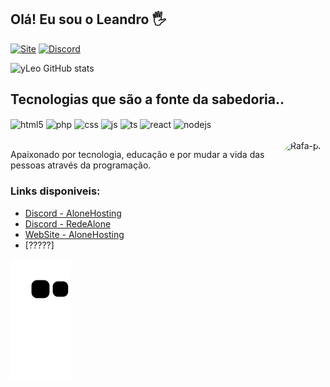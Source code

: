 ## Olá! Eu sou o Leandro 🖐️


[![Site](https://img.shields.io/website?label=Alone.ovh.com&style=for-the-badge&url=https://www.alone.ovh/)](https://www.alone.ovh/)
[![Discord](https://img.shields.io/badge/Discord-7289DA?style=for-the-badge&logo=discord&logoColor=white)](https://discord.gg/redealone)

![yLeo GitHub stats](https://github-readme-stats.vercel.app/api?username=utaldoleo&show_icons=true&theme=tokyonight)

## Tecnologias que são a fonte da sabedoria..

<div style="display: inline_block">
  <img align="center" alt="html5" src="https://img.shields.io/badge/HTML5-E34F26?style=for-the-badge&logo=html5&logoColor=white" />
  <img align="center" alt="php" src="https://img.shields.io/badge/PHP-777BB4?style=for-the-badge&logo=php&logoColor=white" />
  <img align="center" alt="css" src="https://img.shields.io/badge/CSS3-1572B6?style=for-the-badge&logo=css3&logoColor=white" />
  <img align="center" alt="js" src="https://img.shields.io/badge/JavaScript-F7DF1E?style=for-the-badge&logo=javascript&logoColor=black" />
  <img align="center" alt="ts" src="https://img.shields.io/badge/TypeScript-007ACC?style=for-the-badge&logo=typescript&logoColor=white" />
  <img align="center" alt="react" src="https://img.shields.io/badge/React-20232A?style=for-the-badge&logo=react&logoColor=61DAFB" />
  <img align="center" alt="nodejs" src="https://img.shields.io/badge/Node.js-43853D?style=for-the-badge&logo=node.js&logoColor=white" />
</div><br/>

 <img align="right" alt="Rafa-pic" height="150" style="border-radius:50px;" src="https://cdn.discordapp.com/avatars/509852197698404372/a_ef2c8ccf3a6d2186d27f143e1e7e17bd.gif?size=2048">
</div>

Apaixonado por tecnologia, educação e por mudar a vida das pessoas através da programação.

### Links disponiveis:
- [Discord - AloneHosting](https://discord.gg/FWhjV69FPT)<br/>
- [Discord - RedeAlone](https://discord.gg/redealone)<br/>
- [WebSite - AloneHosting](https://www.alone.ovh/)<br/>
- [?????]

![snake gif](https://github.com/uTalDoLeo/uTalDoLeo/blob/output/github-contribution-grid-snake.svg)
